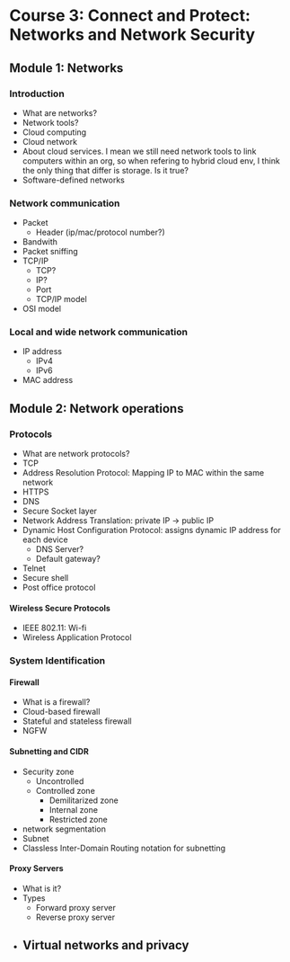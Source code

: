 # Course 3: Connect and Protect: Networks and Network Security

## Module 1: Networks

### Introduction

- What are networks?
- Network tools?
- Cloud computing
- Cloud network
- About cloud services. I mean we still need network tools to link computers within an org, so when refering to hybrid cloud env, I think the only thing that differ is storage. Is it true?
- Software-defined networks

### Network communication

- Packet
  - Header (ip/mac/protocol number?)
- Bandwith
- Packet sniffing
- TCP/IP
  - TCP?
  - IP?
  - Port
  - TCP/IP model
- OSI model

### Local and wide network communication

- IP address
  - IPv4
  - IPv6
- MAC address

## Module 2: Network operations

### Protocols

- What are network protocols?
- TCP
- Address Resolution Protocol: Mapping IP to MAC within the same network
- HTTPS
- DNS
- Secure Socket layer
- Network Address Translation: private IP -> public IP
- Dynamic Host Configuration Protocol: assigns dynamic IP address for each device
  - DNS Server?
  - Default gateway?
- Telnet
- Secure shell
- Post office protocol

#### Wireless Secure Protocols

- IEEE 802.11: Wi-fi
- Wireless Application Protocol

### System Identification

#### Firewall

- What is a firewall?
- Cloud-based firewall
- Stateful and stateless firewall
- NGFW

#### Subnetting and CIDR

- Security zone
  - Uncontrolled
  - Controlled zone
    - Demilitarized zone
    - Internal zone
    - Restricted zone
- network segmentation
- Subnet
- Classless Inter-Domain Routing notation for subnetting

#### Proxy Servers

- What is it?
- Types
  - Forward proxy server
  - Reverse proxy server
- Virtual networks and privacy
  -
